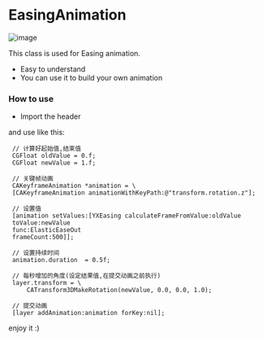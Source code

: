 # EasingAnimation

![image](http://images.cnitblog.com/i/607542/201403/141558148063393.gif)

This class is used for Easing animation.

 * Easy to understand
 * You can use it to build your own animation



### How to use

 * Import the header 
 
 and use like this:
```
 // 计算好起始值,结束值
 CGFloat oldValue = 0.f;
 CGFloat newValue = 1.f;
 
 // 关键帧动画
 CAKeyframeAnimation *animation = \
 [CAKeyframeAnimation animationWithKeyPath:@"transform.rotation.z"];
 
 // 设置值
 [animation setValues:[YXEasing calculateFrameFromValue:oldValue
 toValue:newValue
 func:ElasticEaseOut
 frameCount:500]];
 
 // 设置持续时间
 animation.duration  = 0.5f;
 
 // 每秒增加的角度(设定结果值,在提交动画之前执行)
 layer.transform = \
     CATransform3DMakeRotation(newValue, 0.0, 0.0, 1.0);
 
 // 提交动画
 [layer addAnimation:animation forKey:nil];
```
enjoy it :)
